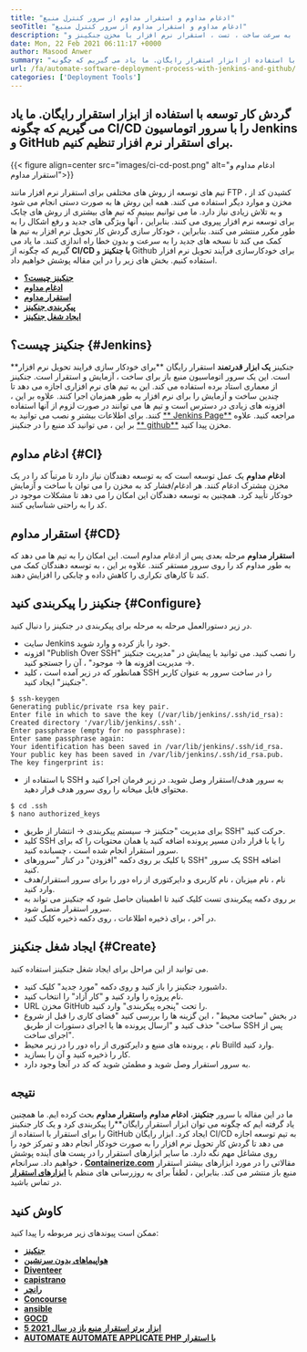 ```yaml
---
title: "ادغام مداوم و استقرار مداوم از سرور کنترل منبع" 
seoTitle: "ادغام مداوم و استقرار مداوم از سرور کنترل منبع" 
description: "ابزار استقرار رایگان به تیم های توسعه کمک می کند تا گردش کار تحویل نرم افزار را خودکار کنند. به سرعت ساخت ، تست ، استقرار نرم افزار با مخزن جنکینز و GitHub." 
date: Mon, 22 Feb 2021 06:11:17 +0000
author: Masood Anwer
summary: "گردش کار توسعه با استفاده از ابزار استقرار رایگان. ما یاد می گیریم که چگونه CI/CD را با سرور اتوماسیون Jenkins و GitHub برای استقرار نرم افزار تنظیم کنیم." 
url: /fa/automate-software-deployment-process-with-jenkins-and-github/
categories: ['Deployment Tools']
---
```


## گردش کار توسعه با استفاده از ابزار استقرار رایگان. ما یاد می گیریم که چگونه CI/CD را با سرور اتوماسیون Jenkins و GitHub برای استقرار نرم افزار تنظیم کنیم.

{{< figure align=center src="images/ci-cd-post.png" alt="ادغام مداوم و استقرار مداوم">}}

تیم های توسعه از روش های مختلفی برای استقرار نرم افزار مانند FTP ، کشیدن کد از مخزن و موارد دیگر استفاده می کنند. همه این روش ها به صورت دستی انجام می شود و به تلاش زیادی نیاز دارد. ما می توانیم ببینیم که تیم های بیشتری از روش های چابک برای توسعه نرم افزار پیروی می کنند. بنابراین ، آنها ویژگی های جدید و رفع اشکال را به طور مکرر منتشر می کنند. بنابراین ، خودکار سازی گردش کار تحویل نرم افزار به تیم ها کمک می کند تا نسخه های جدید را به سرعت و بدون خطا راه اندازی کنند. ما یاد می گیریم که چگونه از **CI/CD با جنکینز** و Github برای خودکارسازی فرآیند تحویل نرم افزار استفاده کنیم. بخش های زیر را در این مقاله پوشش خواهیم داد.
* [ **جنکینز چیست؟** ][1]
* [ **ادغام مداوم** ][2]
* [ **استقرار مداوم** ][3]
* [ **پیکربندی جنکینز** ][4]
* [ **ایجاد شغل جنکینز** ][5]

## جنکینز چیست؟ {#Jenkins}

**جنکینز **یک ابزار قدرتمند** استقرار رایگان **برای خودکار سازی فرایند تحویل نرم افزار است. این یک سرور اتوماسیون منبع باز برای ساخت ، آزمایش و استقرار است. جنکینز از معماری استاد برده استفاده می کند. این به تیم های نرم افزاری اجازه می دهد تا چندین ساخت و آزمایش را برای نرم افزار به طور همزمان اجرا کنند. علاوه بر این ، افزونه های زیادی در دسترس است و تیم ها می توانند در صورت لزوم از آنها استفاده کنند. برای اطلاعات بیشتر و نصب می توانید به [** Jenkins Page**][6] مراجعه کنید. علاوه بر این ، می توانید کد منبع را در جنکینز [** github**][7] مخزن پیدا کنید.

## ادغام مداوم {#CI}

**ادغام مداوم** یک عمل توسعه است که به توسعه دهندگان نیاز دارد تا مرتباً کد را در یک مخزن مشترک ادغام کنند. هر ادغام/فشار کد به مخزن را می توان با ساخت و آزمایش خودکار تأیید کرد. همچنین به توسعه دهندگان این امکان را می دهد تا مشکلات موجود در کد را به راحتی شناسایی کنند.

## استقرار مداوم {#CD}

**استقرار مداوم** مرحله بعدی پس از ادغام مداوم است. این امکان را به تیم ها می دهد که به طور مداوم کد را روی سرور مستقر کنند. علاوه بر این ، به توسعه دهندگان کمک می کند تا کارهای تکراری را کاهش داده و چابکی را افزایش دهند.

## جنکینز را پیکربندی کنید {#Configure}

در زیر دستورالعمل مرحله به مرحله برای پیکربندی در جنکینز را دنبال کنید.
  * سایت Jenkins خود را باز کرده و وارد شوید.
  * افزونه "Publish Over SSH" را نصب کنید. می توانید با پیمایش در "مدیریت جنکینز → مدیریت افزونه ها → موجود" ، آن را جستجو کنید.
  * همانطور که در زیر آمده است ، کلید SSH را در ساخت سرور به عنوان کاربر "جنکینز" ایجاد کنید.
```
$ ssh-keygen
Generating public/private rsa key pair.
Enter file in which to save the key (/var/lib/jenkins/.ssh/id_rsa):
Created directory '/var/lib/jenkins/.ssh'.
Enter passphrase (empty for no passphrase):
Enter same passphrase again:
Your identification has been saved in /var/lib/jenkins/.ssh/id_rsa.
Your public key has been saved in /var/lib/jenkins/.ssh/id_rsa.pub.
The key fingerprint is:
```
  * با استفاده از SSH به سرور هدف/استقرار وصل شوید. در زیر فرمان اجرا کنید و محتوای فایل میخانه را روی سرور هدف قرار دهید.
```
$ cd .ssh
$ nano authorized_keys
```
  * برای مدیریت "جنکینز → سیستم پیکربندی → انتشار از طریق SSH" حرکت کنید.
  * کلید SSH را یا با قرار دادن مسیر پرونده اضافه کنید یا همان محتویات را که برای سرور استقرار انجام شده است ، چسبانده کنید.
  * با کلیک بر روی دکمه "افزودن" در کنار "سرورهای SSH" یک سرور SSH اضافه کنید.
  * نام ، نام میزبان ، نام کاربری و دایرکتوری از راه دور را برای سرور استقرار/هدف وارد کنید.
  * بر روی دکمه پیکربندی تست کلیک کنید تا اطمینان حاصل شود که جنکینز می تواند به سرور استقرار متصل شود.
  * در آخر ، برای ذخیره اطلاعات ، روی دکمه ذخیره کلیک کنید.

## ایجاد شغل جنکینز {#Create}

می توانید از این مراحل برای ایجاد شغل جنکینز استفاده کنید.
  * داشبورد جنکینز را باز کنید و روی دکمه "مورد جدید" کلیک کنید.
  * نام پروژه را وارد کنید و "کار آزاد" را انتخاب کنید.
  * URL مخزن GitHub را تحت "پنجره پیکربندی" وارد کنید.
  * در بخش "ساخت محیط" ، این گزینه ها را بررسی کنید "فضای کاری را قبل از شروع ساخت" حذف کنید و "ارسال پرونده ها یا اجرای دستورات از طریق SSH پس از اجرای ساخت".
  * نام ، پرونده های منبع و دایرکتوری از راه دور را در زیر محیط Build وارد کنید.
  * کار را ذخیره کنید و آن را بسازید.
  * به سرور استقرار وصل شوید و مطمئن شوید که کد در آنجا وجود دارد.

## نتیجه
ما در این مقاله با سرور **جنکینز**، **ادغام مداوم** و**استقرار مداوم** بحث کرده ایم. ما همچنین یاد گرفته ایم که چگونه می توان ابزار استقرار رایگان**را پیکربندی کرد و یک کار جنکینز را برای استقرار با استفاده از GitHub ایجاد کرد. ابزار رایگان CI/CD به تیم توسعه اجازه می دهد تا گردش کار تحویل نرم افزار را به صورت خودکار انجام دهد و تمرکز خود را روی مشاغل مهم نگه دارد. ما سایر ابزارهای استقرار را در پست های آینده پوشش خواهیم داد.
سرانجام ، [ **Containerize.com**][8] مقالاتی را در مورد ابزارهای بیشتر استقرار منبع باز منتشر می کند. بنابراین ، لطفاً برای به روزرسانی های منظم با [**ابزارهای استقرار** ][9] در تماس باشید.

## کاوش کنید
ممکن است پیوندهای زیر مربوطه را پیدا کنید:
* **[جنکینز][6]** 
* [ **هواپیماهای بدون سرنشین** ][10]
* [ **Diventeer** ][11]
* [ **capistrano** ][12]
* [ **رانچر** ][13]
* [ **Concourse** ][14]
* [ **ansible** ][15]
* [ **GOCD** ][16]
* [ **5 ابزار برتر استقرار منبع باز در سال 2021** ][17]
* [ **AUTOMATE AUTOMATE APPLICATE PHP با استقرار** ][18]



[1]: #Jenkins
[2]: #CI
[3]: #CD
[4]: #Configure
[5]: #Create
[6]: https://products.containerize.com/deployment-tools/jenkins
[7]: https://github.com/jenkinsci/jenkins
[8]: https://containerize.com
[9]: https://blog.containerize.com/category/deployment-tools/
[10]: https://products.containerize.com/deployment-tools/drone/
[11]: https://products.containerize.com/deployment-tools/deployer/
[12]: https://products.containerize.com/deployment-tools/capistrano/
[13]: https://products.containerize.com/deployment-tools/rancher/
[14]: https://products.containerize.com/deployment-tools/concourse/
[15]: https://products.containerize.com/deployment-tools/ansible/
[16]: https://products.containerize.com/deployment-tools/gocd/
[17]: https://blog.containerize.com/deployment-tools/top-5-open-source-deployment-tools-in-the-year-2021/
[18]: https://blog.containerize.com/deployment-tools/automate-php-application-deployment-with-deployer/
